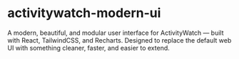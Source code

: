 # activitywatch-modern-ui
A modern, beautiful, and modular user interface for ActivityWatch — built with React, TailwindCSS, and Recharts. Designed to replace the default web UI with something cleaner, faster, and easier to extend.
